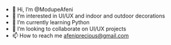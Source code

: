 - 👋 Hi, I’m @ModupeAfeni
- 👀 I’m interested in UI/UX and indoor and outdoor decorations 
- 🌱 I’m currently learning Python
- 💞️ I’m looking to collaborate on UI/UX projects
- 📫 How to reach me afeniprecious@gmail.com

<!---
ModupeAfeni/ModupeAfeni is a ✨ special ✨ repository because its `README.md` (this file) appears on your GitHub profile.
You can click the Preview link to take a look at your changes.
--->

